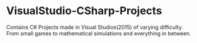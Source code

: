 # VisualStudio-CSharp-Projects
Contains C# Projects made in Visual Studios(2015) of varying difficulty. From small games to mathematical simulations and everything in between. 

